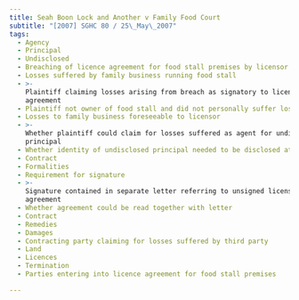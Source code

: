 ```yaml
---
title: Seah Boon Lock and Another v Family Food Court
subtitle: "[2007] SGHC 80 / 25\_May\_2007"
tags:
  - Agency
  - Principal
  - Undisclosed
  - Breaching of licence agreement for food stall premises by licensor
  - Losses suffered by family business running food stall
  - >-
    Plaintiff claiming losses arising from breach as signatory to licence
    agreement
  - Plaintiff not owner of food stall and did not personally suffer loss
  - Losses to family business foreseeable to licensor
  - >-
    Whether plaintiff could claim for losses suffered as agent for undisclosed
    principal
  - Whether identity of undisclosed principal needed to be disclosed at trial
  - Contract
  - Formalities
  - Requirement for signature
  - >-
    Signature contained in separate letter referring to unsigned license
    agreement
  - Whether agreement could be read together with letter
  - Contract
  - Remedies
  - Damages
  - Contracting party claiming for losses suffered by third party
  - Land
  - Licences
  - Termination
  - Parties entering into licence agreement for food stall premises

---
```


